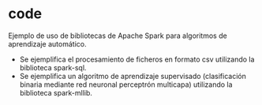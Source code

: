 # code
Ejemplo de uso de bibliotecas de Apache Spark para algoritmos de aprendizaje automático. 
- Se ejemplifica el procesamiento de ficheros en formato csv utilizando la biblioteca spark-sql.
- Se ejemplifica un algoritmo de aprendizaje supervisado (clasificación binaria mediante red neuronal perceptrón multicapa) utilizando la biblioteca spark-mllib.

